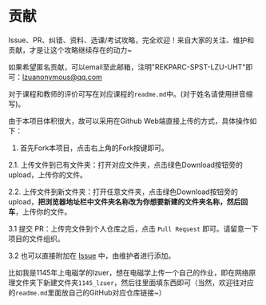 # 贡献

Issue、PR、纠错、资料、选课/考试攻略，完全欢迎！来自大家的关注、维护和贡献，才是让这个攻略继续存在的动力~

如果希望匿名贡献，可以email至此邮箱，注明"REKPARC-SPST-LZU-UHT"即可：<lzuanonymous@qq.com>

对于课程和教师的评价可写在对应课程的`readme.md`中。(对于姓名请使用拼音缩写)。

由于本项目体积很大，故可以采用在Github Web端直接上传的方式，具体操作如下：

1. 首先Fork本项目，点击右上角的Fork按键即可。

2.1. 上传文件到已有文件夹：打开对应文件夹，点击绿色Download按钮旁的upload，上传你的文件。

2.2. 上传文件到新文件夹：打开任意文件夹，点击绿色Download按钮旁的upload，**把浏览器地址栏中文件夹名称改为你想要新建的文件夹名称，然后回车**，上传你的文件。

3.1 提交 PR：上传完文件到个人仓库之后，点击 `Pull Request` 即可。请留意一下项目的文件组织。

3.2 也可以直接附加在 [Issue](https://github.com/Monika-shipship/REKPARC-SPST-LZU-UHT/issues/new) 中，由维护者进行添加。

比如我是1145年上电磁学的lzuer，想在电磁学上传一个自己的作业，即在网络原理文件夹下新建文件夹`1145_lzuer`，然后往里面填东西即可（当然，欢迎往对应的`readme.md`里面放自己的GitHub对应仓库链接~）

